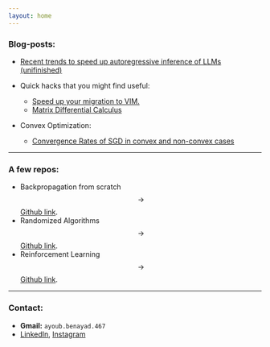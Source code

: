 ```yaml
---
layout: home
---
```




### **Blog-posts:**
* [Recent trends to speed up autoregressive inference of LLMs (unifinished)](/blogs/fastinference)
* Quick hacks that you might find useful: 
    * [Speed up your migration to VIM.](/blogs/vim)
    * [Matrix Differential Calculus](/blogs/enter_the_matrix)

* Convex Optimization:
  * [Convergence Rates of SGD in convex and non-convex cases](/blogs/SGD)

---
### **A few repos:**

* Backpropagation from scratch $$\rightarrow$$ [Github link](https://github.com/eigenAyoub/check-your-gradients).
* Randomized Algorithms $$\rightarrow$$ [Github link](https://github.com/eigenAyoub/randomised-algorithms). 
* Reinforcement Learning $$\rightarrow$$ [Github link](https://github.com/eigenAyoub/reinforcement-learning).

---
### **Contact:**

* **Gmail:** `ayoub.benayad.467`
* [LinkedIn](https://www.linkedin.com/in/eigenAyoub/), 
[Instagram](https://www.instagram.com/curl.ayoub/)



